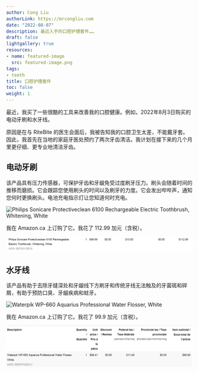 ```yaml
---
author: Cong Liu
authorLink: https://mrcongliu.com
date: "2022-08-07"
description: 最近入手的口腔护理套件……
draft: false
lightgallery: true
resources:
- name: featured-image
  src: featured-image.png
tags:
- teeth
title: 口腔护理套件
toc: false
weight: 1
---
```


最近，我买了一些很酷的工具来改善我的口腔健康。例如，2022年8月3日购买的电动牙刷和水牙线。

原因是在与 RiteBite 的医生会面后，我被告知我的口腔卫生太差，不能戴牙套。因此，我首先在当地的家庭牙医处预约了两次牙齿清洁。我计划在接下来的几个月里更仔细、更专业地清洁牙齿。

## 电动牙刷

该产品具有压力传感器，可保护牙齿和牙龈免受过度刷牙压力。刷头会随着时间的推移而磨损。它会跟踪您使用刷头的时间以及刷牙的力度。它会发出哔哔声，通知您何时更换刷头。电池充电指示灯让您知道何时充电。

![Philips Sonicare Protectiveclean 6100 Rechargeable
Electric Toothbrush, Whitening, White](philips-sonicare-6100.png "Philips Sonicare Protectiveclean 6100 Rechargeable
Electric Toothbrush, Whitening, White")

我在 Amazon.ca 上订购了它。我花了 112.99 加元（含税）。

![飞利浦电动牙刷，亚马逊上的订单](philips-electric-toothbrush-amazon-order.png "飞利浦电动牙刷，亚马逊上的订单")

## 水牙线

该产品有助于去除牙缝深处和牙龈线下方刷牙和传统牙线无法触及的牙菌斑和碎屑，有助于预防口臭、牙龈疾病和蛀牙。

![Waterpik WP-660 Aquarius Professional Water Flosser,
White](waterpik-aquarius-water-flosser-wp-660-white.png "Waterpik WP-660 Aquarius Professional Water Flosser,
White")

我在 Amazon.ca 上订购了它。我花了 99.9 加元（含税）。

![Waterpik(洁碧)水牙线，亚马逊上的订单](waterpik-water-floss-amazon-order.png "Waterpik(洁碧)水牙线，亚马逊上的订单")
